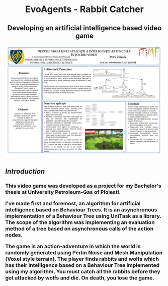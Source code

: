 # <center>EvoAgents - Rabbit Catcher</center>
## <center>Developing an artificial intelligence based video game</center>

![Image](./Images/Poster.png)

## <i>Introduction</i>

<h3>
This video game was developed as a project for my Bachelor's thesis at University Petroleum-Gas of Ploiesti. </p>

I've made first and foremost, an algorithm for artificial intelligence based on Behaviour Trees. It is an asynchronous implementation of a Behaviour Tree using UniTask as a library. The scope of the algorithm was implementing an evaluation method of a tree based on asynchronous calls of the action nodes.</p>

The game is an action-adventure in which the world is randomly generated using Perlin Noise and Mesh Manipulation (Voxel style terrain). The player finds rabbits and wolfs which has their intelligence based on a Behaviour Tree implemented using my algorithm. You must catch all the rabbits before they get attacked by wolfs and die. On death, you lose the game.
</h3>